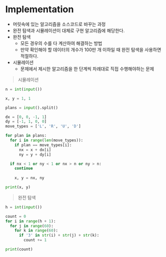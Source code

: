 # Implementation
* 머릿속에 있는 알고리즘을 소스코드로 바꾸는 과정
* 완전 탐색과 시뮬레이션이 대체로 구현 알고리즘에 해당한다.
* 완전 탐색
  * 모든 경우의 수를 다 계산하여 해결하는 방법
  * 만약 확인해야 할 데이터의 개수가 100만 개 이하일 때 완전 탐색을 사용하면 적절하다.
* 시뮬레이션
  * 문제에서 제시한 알고리즘을 한 단계씩 차례대로 직접 수행해야하는 문제
> 시뮬레이션
```python
n = int(input())

x, y = 1, 1

plans = input().split()

dx = [0, 0, -1, 1]
dy = [-1, 1, 0, 0]
move_types = ['L', 'R', 'U', 'D']

for plan in plans:
  for i in range(len(move_types)):
    if plan == move_types[i]:
      nx = x + dx[i]
      ny = y + dy[i]

  if nx < 1 or ny < 1 or nx > n or ny > n:
    continue
    
    x, y = nx, ny

print(x, y)
```
> 완전 탐색
```python
h = int(input())

count = 0
for i in range(h + 1):
  for j in range(60):
    for k in range(60):
      if '3' in str(i) + str(j) + str(k):
        count += 1

print(count)
```
